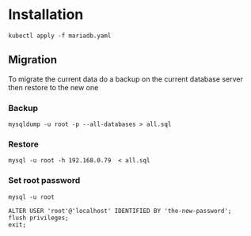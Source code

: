 # Installation

```
kubectl apply -f mariadb.yaml
```

## Migration
To migrate the current data do a backup on the current database server then restore to the new one

### Backup
```
mysqldump -u root -p --all-databases > all.sql
```

### Restore
```
mysql -u root -h 192.168.0.79  < all.sql
```

### Set root password
```
mysql -u root

ALTER USER 'root'@'localhost' IDENTIFIED BY 'the-new-password';
flush privileges;
exit;
```
